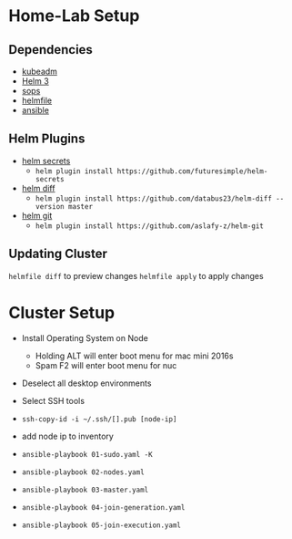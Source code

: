 # Home-Lab Setup

## Dependencies
* [kubeadm](https://kubernetes.io/docs/setup/production-environment/tools/kubeadm/install-kubeadm/)
* [Helm 3](https://helm.sh/)
* [sops](https://github.com/mozilla/sops)
* [helmfile](https://github.com/roboll/helmfile)
* [ansible](https://docs.ansible.com/ansible/latest/installation_guide/intro_installation.html)

## Helm Plugins
* [helm secrets](https://github.com/zendesk/helm-secrets)
  * `helm plugin install https://github.com/futuresimple/helm-secrets`
* [helm diff](https://github.com/databus23/helm-diff)
  * `helm plugin install https://github.com/databus23/helm-diff --version master`
* [helm git](https://github.com/aslafy-z/helm-git)
  * `helm plugin install https://github.com/aslafy-z/helm-git`

## Updating Cluster
`helmfile diff` to preview changes
`helmfile apply` to apply changes

# Cluster Setup

* Install Operating System on Node
  * Holding ALT will enter boot menu for mac mini 2016s
  * Spam F2 will enter boot menu for nuc
* Deselect all desktop environments
* Select SSH tools

* ```ssh-copy-id -i ~/.ssh/[].pub [node-ip]```
* add node ip to inventory
* ```ansible-playbook 01-sudo.yaml -K```
* ```ansible-playbook 02-nodes.yaml```
* ```ansible-playbook 03-master.yaml```
* ```ansible-playbook 04-join-generation.yaml```
* ```ansible-playbook 05-join-execution.yaml```
